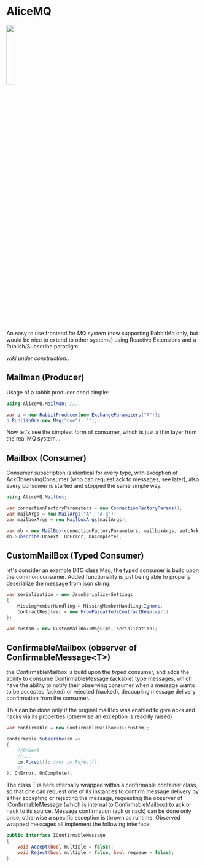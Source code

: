 # AliceMQ

<img src="https://github.com/jkone27/AliceMQ/blob/master/Whiterabbit_tenniel.jpg?raw=true" width="20%" height="20%"/>

An easy to use frontend for MQ system (now supporting RabbitMq only, but would be nice to extend to other systems) using Reactive Extensions and a Publish/Subscribe paradigm.

*wiki under construction..*

## Mailman (Producer)

Usage of a rabbit producer dead simple:

```cs
using AliceMQ.MailMan; //..

var p = new RabbitProducer(new ExchangeParameters("A"));
p.PublishOne(new Msg("one"), "");
```

Now let's see the simplest form of consumer, which is just a thin layer from the real MQ system...

## Mailbox (Consumer)

Consumer subscription is identical for every type, with exception of AckObservingConsumer (who can request ack to messages, see later),
also every consumer is started and stopped the same simple way.

```cs
using AliceMQ.Mailbox;

var connectionFactoryParameters = new ConnectionFactoryParams();
var mailArgs = new MailArgs("A", "A.q");
var mailboxArgs = new MailboxArgs(mailArgs);

var mb = new MailBox(connectionFactoryParameters, mailboxArgs, autoAck: false);
mb.Subscribe(OnNext, OnError, OnComplete);
```

## CustomMailBox (Typed Consumer)

let's consider an example DTO class Msg, the typed consumer is build upon the common consumer.
Added functionality is just being able to properly deserialize the message from json string.

```cs
var serialization = new JsonSerializerSettings
{
    MissingMemberHandling = MissingMemberHandling.Ignore,
    ContractResolver = new FromPascalToJsContractResolver()
};

var custom = new CustomMailBox<Msg>(mb, serialization);
```

## ConfirmableMailbox (observer of ConfirmableMessage\<T\>)

the ConfirmableMailbox is build upon the typed consumer, and adds the ability to consume ConfirmableMessage (ackable) type messages, which have the ability to notify their observing consumer when a message wants to be accepted (acked) or rejected (nacked), decoupling message delivery confirmation from the consumer.

This can be done only if the original mailBox was enabled to give acks and nacks via its properties (otherwise an exception is readilly raised)

```cs
var confirmable = new ConfirmableMailbox<T>(custom);

confirmable.Subscribe(cm =>
{
    //OnNext
    //...
    cm.Accept(); //or cm.Reject();
    //...
}, OnError, OnComplete);
```

The class T is here internally wrapped within a confirmable container class, so that one can request one of its instances to confirm message delivery by either accepting or rejecting the message, requesting the observer of IConfirmableMessage (which is internal to ConfirmableMailbox) to ack or nack to its source.
Message confirmation (ack or nack) can be done only once, otherwise a specific esception is thrown as runtime. Observed wrapped messages all implement the following interface:


```cs
public interface IConfirmableMessage
{
    void Accept(bool multiple = false);
    void Reject(bool multiple = false, bool requeue = false);
}
```